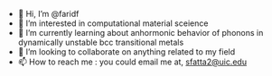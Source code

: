 - 👋 Hi, I’m @faridf
- 👀 I’m interested in computational material sceience
- 🌱 I’m currently learning about anhormonic behavior of phonons in dynamically unstable bcc transitional metals  
- 💞️ I’m looking to collaborate on anything related to my field 
- 📫 How to reach me : you could email me at, sfatta2@uic.edu

<!---
faridf/faridf is a ✨ special ✨ repository because its `README.md` (this file) appears on your GitHub profile.
You can click the Preview link to take a look at your changes.
--->
